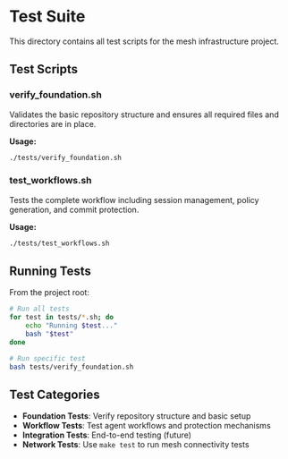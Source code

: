 # Test Suite

This directory contains all test scripts for the mesh infrastructure project.

## Test Scripts

### verify_foundation.sh
Validates the basic repository structure and ensures all required files and directories are in place.

**Usage:**
```bash
./tests/verify_foundation.sh
```

### test_workflows.sh
Tests the complete workflow including session management, policy generation, and commit protection.

**Usage:**
```bash
./tests/test_workflows.sh
```

## Running Tests

From the project root:
```bash
# Run all tests
for test in tests/*.sh; do
    echo "Running $test..."
    bash "$test"
done

# Run specific test
bash tests/verify_foundation.sh
```

## Test Categories

- **Foundation Tests**: Verify repository structure and basic setup
- **Workflow Tests**: Test agent workflows and protection mechanisms
- **Integration Tests**: End-to-end testing (future)
- **Network Tests**: Use `make test` to run mesh connectivity tests
